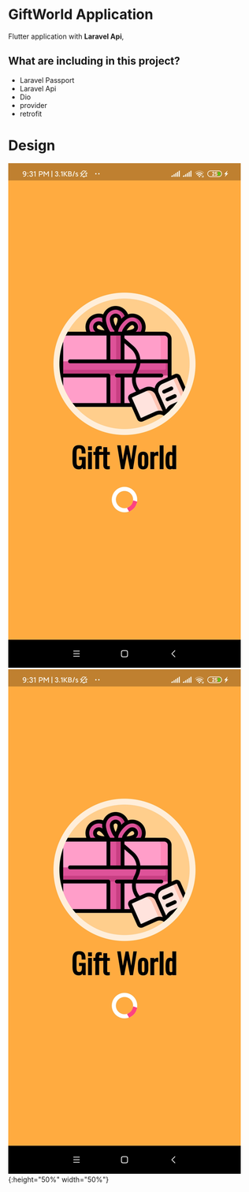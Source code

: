 # GiftWorld Application

Flutter application with **Laravel Api**,


## What are including in this project?
- Laravel Passport 
- Laravel Api
- Dio
- provider
- retrofit

# Design 

![alt text](https://github.com/veerLH/Gift_World/blob/master/img/screen_shot/img0.jpg?raw=true)![alt text](https://github.com/veerLH/Gift_World/blob/master/img/screen_shot/img0.jpg?raw=true){:height="50%" width="50%"}
